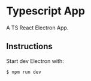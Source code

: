 # Typescript App

A TS React Electron App.

## Instructions
Start dev Electron with:
```bash
$ npm run dev
```
